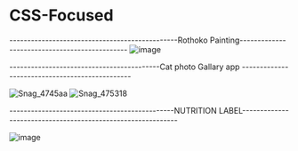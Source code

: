 # CSS-Focused
  -----------------------------------------------Rothoko Painting----------------------------------------------
![image](https://github.com/kumarsumit0619/CSS-Focused/assets/54531986/db31bfcf-815f-4efd-abcf-9bad86b45b76)

------------------------------------------Cat photo Gallary app -----------------------------------------------

![Snag_4745aa](https://github.com/kumarsumit0619/CSS-Focused/assets/54531986/500cc27c-066f-4bfa-b9e2-4c3d31c00dcf)
![Snag_475318](https://github.com/kumarsumit0619/CSS-Focused/assets/54531986/cc32388b-ad3c-42e0-b9e0-a1f7d42a8aa0)

----------------------------------------------NUTRITION LABEL------------------------------------------------------------

![image](https://github.com/kumarsumit0619/CSS-Focused/assets/54531986/fafe70a9-4f7a-4c9c-a2ec-9fe6b5b84f05)

